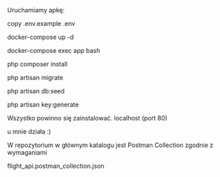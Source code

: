 Uruchamiamy apkę:

copy .env.example .env

docker-compose up -d

docker-compose exec app bash

php composer install

php artisan migrate

php artisan db:seed

php artisan key:generate

Wszystko powinno się zainstalować.
localhost (port 80)

u mnie działa :)

W repozytorium w głównym katalogu jest Postman Collection zgodnie z wymaganiami

flight_api.postman_collection.json
